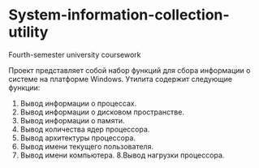 # System-information-collection-utility
Fourth-semester university coursework

Проект представляет собой набор функций для сбора информации о системе на платформе Windows. Утилита содержит следующие функции:
1. Вывод информации о процессах.
2. Вывод информации о дисковом пространстве.
3. Вывод информации о памяти.
4. Вывод количества ядер процессора.
5. Вывод архитектуры процессора.
6. Вывод имени текущего пользователя.
7. Вывод имени компьютера.
8.Вывод нагрузки процессора.
